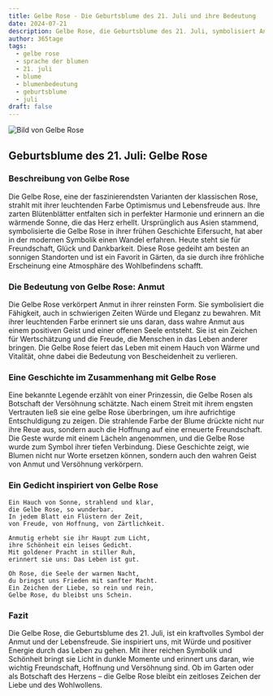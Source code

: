 ```yaml
---
title: Gelbe Rose - Die Geburtsblume des 21. Juli und ihre Bedeutung
date: 2024-07-21
description: Gelbe Rose, die Geburtsblume des 21. Juli, symbolisiert Anmut. Erfahre mehr über ihre Geschichte, Bedeutung und Symbolik in der Sprache der Blumen.
author: 365tage
tags:
  - gelbe rose
  - sprache der blumen
  - 21. juli
  - blume
  - blumenbedeutung
  - geburtsblume
  - juli
draft: false
---
```


![Bild von Gelbe Rose](https://cdn.pixabay.com/photo/2021/04/08/18/59/yellow-rose-6162613_640.jpg#center)


## Geburtsblume des 21. Juli: Gelbe Rose

### Beschreibung von Gelbe Rose

Die Gelbe Rose, eine der faszinierendsten Varianten der klassischen Rose, strahlt mit ihrer leuchtenden Farbe Optimismus und Lebensfreude aus. Ihre zarten Blütenblätter entfalten sich in perfekter Harmonie und erinnern an die wärmende Sonne, die das Herz erhellt. Ursprünglich aus Asien stammend, symbolisierte die Gelbe Rose in ihrer frühen Geschichte Eifersucht, hat aber in der modernen Symbolik einen Wandel erfahren. Heute steht sie für Freundschaft, Glück und Dankbarkeit. Diese Rose gedeiht am besten an sonnigen Standorten und ist ein Favorit in Gärten, da sie durch ihre fröhliche Erscheinung eine Atmosphäre des Wohlbefindens schafft.

### Die Bedeutung von Gelbe Rose: Anmut

Die Gelbe Rose verkörpert Anmut in ihrer reinsten Form. Sie symbolisiert die Fähigkeit, auch in schwierigen Zeiten Würde und Eleganz zu bewahren. Mit ihrer leuchtenden Farbe erinnert sie uns daran, dass wahre Anmut aus einem positiven Geist und einer offenen Seele entsteht. Sie ist ein Zeichen für Wertschätzung und die Freude, die Menschen in das Leben anderer bringen. Die Gelbe Rose feiert das Leben mit einem Hauch von Wärme und Vitalität, ohne dabei die Bedeutung von Bescheidenheit zu verlieren.

### Eine Geschichte im Zusammenhang mit Gelbe Rose

Eine bekannte Legende erzählt von einer Prinzessin, die Gelbe Rosen als Botschaft der Versöhnung schätzte. Nach einem Streit mit ihrem engsten Vertrauten ließ sie eine gelbe Rose überbringen, um ihre aufrichtige Entschuldigung zu zeigen. Die strahlende Farbe der Blume drückte nicht nur ihre Reue aus, sondern auch die Hoffnung auf eine erneuerte Freundschaft. Die Geste wurde mit einem Lächeln angenommen, und die Gelbe Rose wurde zum Symbol ihrer tiefen Verbindung. Diese Geschichte zeigt, wie Blumen nicht nur Worte ersetzen können, sondern auch den wahren Geist von Anmut und Versöhnung verkörpern.

### Ein Gedicht inspiriert von Gelbe Rose

```
Ein Hauch von Sonne, strahlend und klar,  
die Gelbe Rose, so wunderbar.  
In jedem Blatt ein Flüstern der Zeit,  
von Freude, von Hoffnung, von Zärtlichkeit.  

Anmutig erhebt sie ihr Haupt zum Licht,  
ihre Schönheit ein leises Gedicht.  
Mit goldener Pracht in stiller Ruh,  
erinnert sie uns: Das Leben ist gut.  

Oh Rose, die Seele der warmen Nacht,  
du bringst uns Frieden mit sanfter Macht.  
Ein Zeichen der Liebe, so rein und rein,  
Gelbe Rose, du bleibst uns Schein.  
```

### Fazit

Die Gelbe Rose, die Geburtsblume des 21. Juli, ist ein kraftvolles Symbol der Anmut und der Lebensfreude. Sie inspiriert uns, mit Würde und positiver Energie durch das Leben zu gehen. Mit ihrer reichen Symbolik und Schönheit bringt sie Licht in dunkle Momente und erinnert uns daran, wie wichtig Freundschaft, Hoffnung und Versöhnung sind. Ob im Garten oder als Botschaft des Herzens – die Gelbe Rose bleibt ein zeitloses Zeichen der Liebe und des Wohlwollens.